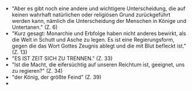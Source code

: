 + "Aber es gibt noch eine andere und wichtigere Unterscheidung, die auf keinen wahrhaft natürlichen oder religiösen Grund zurückgeführt werden kann, nämlich die Unterscheidung der Menschen in Könige und Untertanen." (Z. 6)
+ "Kurz gesagt: Monarchie und Erbfolge haben nicht anderes bewirkt, als die Welt in Schutt und Asche zu legen. Es ist eine Regierungsform, gegen die das Wort Gottes Zeugnis ablegt und die mit Blut befleckt ist." (Z. 13)
+ "ES IST ZEIT SICH ZU TRENNEN." (Z. 33)
+ "Ist die Macht, die eifersüchtig auf unseren Reichtum ist, geeignet, uns zu regieren?" (Z. 34)
+ "der König, der größte Feind" (Z. 39)
+ 

